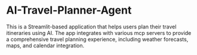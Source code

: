 # AI-Travel-Planner-Agent
This is a Streamlit-based application that helps users plan their travel itineraries using AI. The app integrates with various mcp servers to provide a comprehensive travel planning experience, including weather forecasts, maps, and calendar integration.
